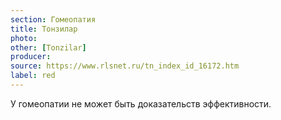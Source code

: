 ```yaml
---
section: Гомеопатия
title: Тонзилар
photo: 
other: [Tonzilar]
producer: 
source: https://www.rlsnet.ru/tn_index_id_16172.htm
label: red
---
```


У гомеопатии не может быть доказательств эффективности.
